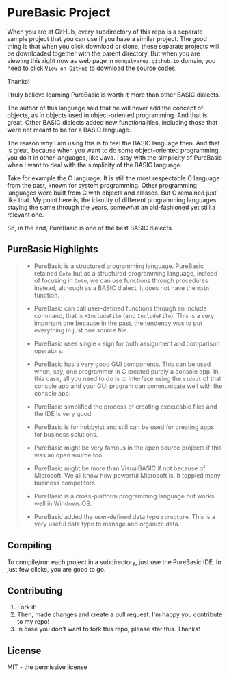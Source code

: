 # PureBasic Project
When you are at GitHub, every subdirectory of this repo 
is a separate sample project that you can use 
if you have a similar project.
The good thing is that when you click download or clone,
these separate projects will be downloaded together with
the parent directory. But when you are viewing this
right now as web page in `mongalvarez.github.io` domain,
you need to click `View on GitHub` to download the
source codes.

Thanks!

I truly believe learning PureBasic is worth it 
more than other BASIC dialects.

The author of this language said that he will never 
add the concept of objects, as in objects used in
object-oriented programming.
And that is great. Other BASIC dialects added new functionalities,
including those that were not meant 
to be for a BASIC language.

The reason why I am using this is to feel the BASIC language then.
And that is great, because when you want to do some
object-oriented programming, you do it in other languages, like Java.
I stay with the simplicity of PureBasic when I want to deal with
the simplicity of the BASIC language.

Take for example the C language.
It is still the most respectable
C language from the past, known for system programming.
Other programming languages were built
from C with objects and classes. But C remained just like that.
My point here is, the identity of different
programming languages staying the same through
the years, somewhat an old-fashioned yet still a relevant one.

So, in the end, PureBasic is one of the best BASIC dialects.

## PureBasic Highlights
> - PureBasic is a structured programming language. PureBasic retained
`Goto` but as a structured programming language, instead of 
focusing in `Goto`, we can use functions through procedures
instead, although as a
BASIC dialect, it does not have the `main` function.
>
> - PureBasic can call user-defined functions through an include
command, that is `XIncludeFile` (and `IncludeFile`). This is a very 
important one because in the past,
the tendency was to put everything in just one source file.    
>
> - PureBasic uses single `=` sign for both assignment and comparison
operators.
>
> - PureBasic has a very good GUI components. This can be used when, say,
one programmer in C created purely a console app. In this case, all
you need to do is to interface using the `stdout` of that console app
and your GUI program can communicate well with the console app.
>
> - PureBasic simplified the process of creating executable files
and the IDE is very good.
>
> - PureBasic is for hobbyist and still can be used for creating
apps for business solutions.
>
> - PureBasic might be very famous in the open source projects
if this was an open source too.
>
> - PureBasic might be more than VisualBASIC if not because
of Microsoft. We all know how powerful Microsoft is. 
It toppled many business competitors.
>
> - PureBasic is a cross-platform programming language but
works well in Windows OS. 
>
> - PureBasic added the user-defined data type `structure`.
This is a very useful data type to manage and organize data.

## Compiling
To compile/run each project in a subdirectory, 
just use the PureBasic IDE. In just few clicks,
you are good to go.

## Contributing
1. Fork it!
2. Then, made changes and create a pull request. 
I'm happy you contribute to my repo!
3. In case you don't want to fork this repo,
please star this. Thanks! 

## License
MIT - the permissive license
